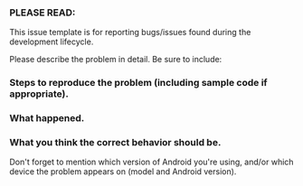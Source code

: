 ### PLEASE READ:

This issue template is for reporting bugs/issues found during the development lifecycle.

Please describe the problem in detail. Be sure to include:

### Steps to reproduce the problem (including sample code if appropriate).

### What happened.

### What you think the correct behavior should be.

Don't forget to mention which version of Android you're using, and/or which
device the problem appears on (model and Android version).
